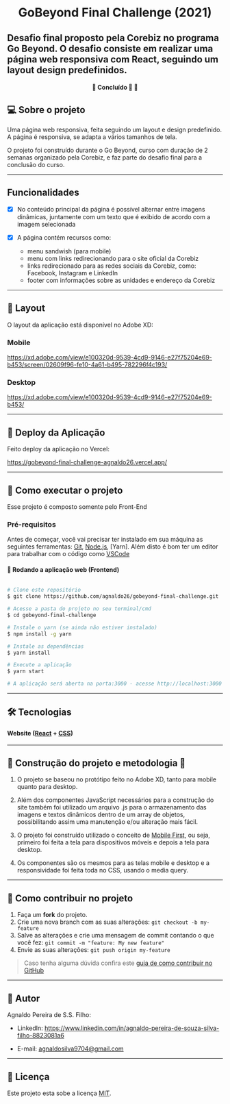 <h1 align="center">
     GoBeyond Final Challenge (2021)
</h1>

## Desafio final proposto pela Corebiz no programa Go Beyond. O desafio consiste em realizar uma página web responsiva com React, seguindo um layout design predefinidos.

<h4 align="center">
	🚧   Concluído 🚀 🚧
</h4>

## 💻 Sobre o projeto
Uma página web responsiva, feita seguindo um layout e design predefinido. A página é responsiva, se adapta a vários tamanhos de tela.

O projeto foi construído durante o Go Beyond, curso com duração de 2 semanas organizado pela Corebiz, e faz parte do desafio final para a conclusão do curso.

---

## Funcionalidades

- [x] No conteúdo principal da página é possível alternar entre imagens dinâmicas, juntamente com um texto que é exibido de acordo com a imagem selecionada

- [x] A página contém recursos como:
    - menu sandwish (para mobile)
    - menu com links redirecionando para o site oficial da Corebiz
    - links redirecionado para as redes sociais da Corebiz, como: Facebook, Instagram e LinkedIn
    - footer com informações sobre as unidades e endereço da Corebiz

---

## 🎨 Layout

O layout da aplicação está disponível no Adobe XD:

### Mobile
<https://xd.adobe.com/view/e100320d-9539-4cd9-9146-e27f75204e69-b453/screen/02609f96-fe10-4a61-b495-782296f4c193/>

### Desktop
<https://xd.adobe.com/view/e100320d-9539-4cd9-9146-e27f75204e69-b453/>

---

## 🚀 Deploy da Aplicação

Feito deploy da aplicação no Vercel:

<https://gobeyond-final-challenge-agnaldo26.vercel.app/>

---

## 🚀 Como executar o projeto

Esse projeto é composto somente pelo Front-End

### Pré-requisitos

Antes de começar, você vai precisar ter instalado em sua máquina as seguintes ferramentas:
[Git](https://git-scm.com), [Node.js](https://nodejs.org/en/), [Yarn]. 
Além disto é bom ter um editor para trabalhar com o código como [VSCode](https://code.visualstudio.com/)

#### 🧭 Rodando a aplicação web (Frontend)

```bash

# Clone este repositório
$ git clone https://github.com/agnaldo26/gobeyond-final-challenge.git

# Acesse a pasta do projeto no seu terminal/cmd
$ cd gobeyond-final-challenge

# Instale o yarn (se ainda não estiver instalado)
$ npm install -g yarn

# Instale as dependências
$ yarn install

# Execute a aplicação
$ yarn start

# A aplicação será aberta na porta:3000 - acesse http://localhost:3000

```
---

## 🛠 Tecnologias

#### **Website**  ([React](https://reactjs.org/) + [CSS](https://developer.mozilla.org/pt-BR/docs/Web/CSS))

---

## 👷 Construção do projeto e metodologia 🚧

1. O projeto se baseou no protótipo feito no Adobe XD, tanto para mobile quanto para desktop.

2. Além dos componentes JavaScript necessários para a construção do site também foi utilizado um arquivo .js para o armazenamento das imagens e textos dinâmicos dentro de um array de objetos, possibilitando assim uma manutenção e/ou alteração mais fácil.

3. O projeto foi construído utilizado o conceito de [Mobile First](https://www.moblee.com.br/blog/mobile-first-principais-vantagens/), ou seja, primeiro foi feita a tela para dispositivos móveis e depois a tela para desktop. 

4. Os componentes são os mesmos para as telas mobile e desktop e a responsividade foi feita toda no CSS, usando o media query.

--- 

## 💪 Como contribuir no projeto

1. Faça um **fork** do projeto.
2. Crie uma nova branch com as suas alterações: `git checkout -b my-feature`
3. Salve as alterações e crie uma mensagem de commit contando o que você fez: `git commit -m "feature: My new feature"`
4. Envie as suas alterações: `git push origin my-feature`
> Caso tenha alguma dúvida confira este [guia de como contribuir no GitHub](./CONTRIBUTING.md)

---

## 🦸 Autor

Agnaldo Pereira de S.S. Filho:
 - LinkedIn:
<https://www.linkedin.com/in/agnaldo-pereira-de-souza-silva-filho-8823081a6>

 - E-mail:
<a href='mailto:agnaldosilva9704@gmail.com'>agnaldosilva9704@gmail.com</a>

---

## 📝 Licença

Este projeto esta sobe a licença [MIT](./LICENSE).
